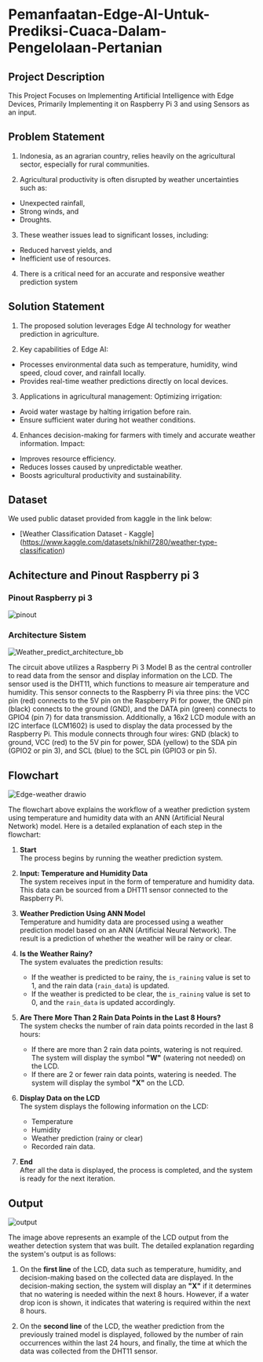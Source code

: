 # Pemanfaatan-Edge-AI-Untuk-Prediksi-Cuaca-Dalam-Pengelolaan-Pertanian
## Project Description
This Project Focuses on Implementing Artificial Intelligence with Edge Devices, Primarily Implementing it on Raspberry Pi 3 and using Sensors as an input.

## Problem Statement
1. Indonesia, as an agrarian country, relies heavily on the agricultural sector, especially for rural communities.

2. Agricultural productivity is often disrupted by weather uncertainties such as:
  - Unexpected rainfall,
  - Strong winds, and
  - Droughts.

3. These weather issues lead to significant losses, including:
  - Reduced harvest yields, and
  - Inefficient use of resources.

4. There is a critical need for an accurate and responsive weather prediction system

## Solution Statement
1. The proposed solution leverages Edge AI technology for weather prediction in agriculture.

2. Key capabilities of Edge AI:
  - Processes environmental data such as temperature, humidity, wind speed, cloud cover, and rainfall locally.
  - Provides real-time weather predictions directly on local devices.

3. Applications in agricultural management:
Optimizing irrigation:
  - Avoid water wastage by halting irrigation before rain.
  - Ensure sufficient water during hot weather conditions.

4. Enhances decision-making for farmers with timely and accurate weather information.
Impact:
  - Improves resource efficiency.
  - Reduces losses caused by unpredictable weather.
  - Boosts agricultural productivity and sustainability.

## Dataset
We used public dataset provided from kaggle in the link below:
- [Weather Classification Dataset - Kaggle] (https://www.kaggle.com/datasets/nikhil7280/weather-type-classification)

## Achitecture and Pinout Raspberry pi 3
### Pinout Raspberry pi 3
![pinout](https://github.com/user-attachments/assets/20b3236f-ca01-4671-9092-a7d183bafd76)

### Architecture Sistem
![Weather_predict_architecture_bb](https://github.com/user-attachments/assets/150d4512-954d-43fa-8cad-7183dfb82188)

The circuit above utilizes a Raspberry Pi 3 Model B as the central controller to read data from the sensor and display information on the LCD. The sensor used is the DHT11, which functions to measure air temperature and humidity. This sensor connects to the Raspberry Pi via three pins: the VCC pin (red) connects to the 5V pin on the Raspberry Pi for power, the GND pin (black) connects to the ground (GND), and the DATA pin (green) connects to GPIO4 (pin 7) for data transmission. Additionally, a 16x2 LCD module with an I2C interface (LCM1602) is used to display the data processed by the Raspberry Pi. This module connects through four wires: GND (black) to ground, VCC (red) to the 5V pin for power, SDA (yellow) to the SDA pin (GPIO2 or pin 3), and SCL (blue) to the SCL pin (GPIO3 or pin 5).

## Flowchart
![Edge-weather drawio](https://github.com/user-attachments/assets/f4d7e8db-9dac-466b-ac4b-759a57660c49)

The flowchart above explains the workflow of a weather prediction system using temperature and humidity data with an ANN (Artificial Neural Network) model. Here is a detailed explanation of each step in the flowchart:

1. **Start**  
   The process begins by running the weather prediction system.

2. **Input: Temperature and Humidity Data**  
   The system receives input in the form of temperature and humidity data. This data can be sourced from a DHT11 sensor connected to the Raspberry Pi.

3. **Weather Prediction Using ANN Model**  
   Temperature and humidity data are processed using a weather prediction model based on an ANN (Artificial Neural Network). The result is a prediction of whether the weather will be rainy or clear.

4. **Is the Weather Rainy?**  
   The system evaluates the prediction results:
   - If the weather is predicted to be rainy, the `is_raining` value is set to 1, and the rain data (`rain_data`) is updated.
   - If the weather is predicted to be clear, the `is_raining` value is set to 0, and the `rain_data` is updated accordingly.

5. **Are There More Than 2 Rain Data Points in the Last 8 Hours?**  
   The system checks the number of rain data points recorded in the last 8 hours:
   - If there are more than 2 rain data points, watering is not required. The system will display the symbol **"W"** (watering not needed) on the LCD.
   - If there are 2 or fewer rain data points, watering is needed. The system will display the symbol **"X"** on the LCD.

6. **Display Data on the LCD**  
   The system displays the following information on the LCD:
   - Temperature
   - Humidity
   - Weather prediction (rainy or clear)
   - Recorded rain data.

7. **End**  
   After all the data is displayed, the process is completed, and the system is ready for the next iteration.

## Output 
![output](https://github.com/user-attachments/assets/6077de78-c309-438c-8a03-73d669400f10)

The image above represents an example of the LCD output from the weather detection system that was built. The detailed explanation regarding the system's output is as follows:

1. On the **first line** of the LCD, data such as temperature, humidity, and decision-making based on the collected data are displayed. In the decision-making section, the system will display an **"X"** if it determines that no watering is needed within the next 8 hours. However, if a water drop icon is shown, it indicates that watering is required within the next 8 hours.

2. On the **second line** of the LCD, the weather prediction from the previously trained model is displayed, followed by the number of rain occurrences within the last 24 hours, and finally, the time at which the data was collected from the DHT11 sensor.
